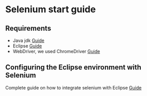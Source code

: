 # Selenium start guide
## Requirements
- Java jdk [Guide](http://toolsqa.com/selenium-webdriver/download-and-install-java/)
- Eclipse [Guide](http://toolsqa.com/selenium-webdriver/download-and-start-eclipse/)
- WebDriver, we used ChromeDriver [Guide](http://toolsqa.com/selenium-webdriver/download-selenium-webdriver-java-client/)
## Configuring the Eclipse environment with Selenium
Complete guide on how to integrate selenium with Eclipse [Guide](http://toolsqa.com/selenium-webdriver/configure-eclipse-with-selenium-webdriver/)
